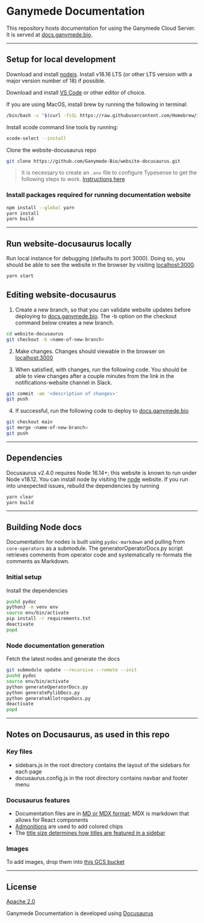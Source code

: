 # Ganymede Documentation

This repository hosts documentation for using the Ganymede Cloud Server. It is served at [docs.ganymede.bio](https://docs.ganymede.bio).

---

## Setup for local development

Download and install [nodejs](https://nodejs.org/en/download).  Install v18.16 LTS (or other LTS version with a major version number of 18) if possible.

Download and install [VS Code](https://code.visualstudio.com/) or other editor of choice.

If you are using MacOS, install brew by running the following in terminal:

```bash
/bin/bash -c "$(curl -fsSL https://raw.githubusercontent.com/Homebrew/install/HEAD/install.sh)"
```

Install xcode command line tools by running: 

```bash
xcode-select --install
```

Clone the website-docusaurus repo

```bash
git clone https://github.com/Ganymede-Bio/website-docusaurus.git
```

> It is necessary to create an `.env` file to configure Typesense to get the following steps to work. [Instructions here](https://docs.google.com/document/d/1e9MGV-JOuCrt06K_9yyWBO5McjJDGCDNlCspIe1Jjz8/edit#)

### Install packages required for running documentation website

```bash
npm install --global yarn
yarn install
yarn build
```

---

## Run website-docusaurus locally

Run local instance for debugging (defaults to port 3000).  Doing so, you should be able to see the website in the browser by visiting [localhost:3000](localhost:3000).

```bash
yarn start
```

## Editing website-docusaurus

1. Create a new branch, so that you can validate website updates before deploying to [docs.ganymede.bio](docs.ganymede.bio).  The -b option on the checkout command below creates a new branch.

```bash
cd website-docusaurus
git checkout -b <name-of-new-branch>
```

2. Make changes.  Changes should viewable in the browser on [localhost:3000](localhost:3000)

3. When satisfied, with changes, run the following code.  You should be able to view changes after a couple minutes from the link in the notifications-website channel in Slack.

```bash
git commit -am '<description of changes>'
git push
```

4. If successful, run the following code to deploy to [docs.ganymede.bio](docs.ganymede.bio)

```bash
git checkout main
git merge <name-of-new-branch>
git push
```

---

## Dependencies

Docusaurus v2.4.0 requires Node 16.14+; this website is known to run under Node v18.12.  You can install node by visiting the [node](https://nodejs.org/en/download) website.  If you run into unexpected issues, rebuild the dependencies by running

```bash
yarn clear
yarn build
```

---

## Building Node docs

Documentation for nodes is built using `pydoc-markdown` and pulling from `core-operators` as a submodule.  The generatorOperatorDocs.py script retrieves comments from operator code and systematically re-formats the comments as Markdown.

### Initial setup

Install the dependencies

```bash
pushd pydoc
python3 -m venv env 
source env/bin/activate
pip install -r requirements.txt
deactivate
popd
```

### Node documentation generation

Fetch the latest nodes and generate the docs

```bash
git submodule update --recursive --remote --init
pushd pydoc
source env/bin/activate
python generateOperatorDocs.py
python generatePylibDocs.py
python generateAllotropeDocs.py
deactivate
popd
```

---

## Notes on Docusaurus, as used in this repo

### Key files

* sidebars.js in the root directory contains the layout of the sidebars for each page
* docusaurus.config.js in the root directory contains navbar and footer menu

### Docusaurus features

* Documentation files are in [MD or MDX format](https://docusaurus.io/docs/markdown-features/react); MDX is markdown that allows for React components
* [Admonitions](https://docusaurus.io/docs/markdown-features/admonitions) are used to add colored chips
* The [title size determines how titles are featured in a sidebar](https://docusaurus.io/docs/markdown-features/toc)

### Images

To add images, drop them into [this GCS bucket](https://console.cloud.google.com/storage/browser/ganymede-bio-website/public;tab=objects?project=ganymede-website-356920&pageState=(%22StorageObjectListTable%22:(%22f%22:%22%255B%255D%22))&prefix=&forceOnObjectsSortingFiltering=false)

---

## License

[Apache 2.0](https://github.com/Ganymede-Bio/website-docusaurus/blob/main/LICENSE)

Ganymede Documentation is developed using [Docusaurus](https://docusaurus.io/)
